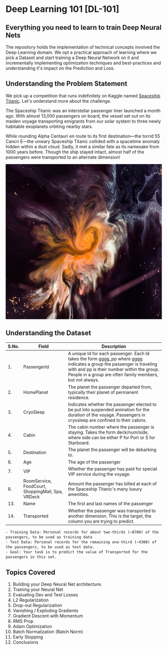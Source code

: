 # Deep Learning 101 [DL-101]
## Everything you need to learn to train Deep Neural Nets 

The repository holds the implementation of technical concepts involved the Deep Learning domain. We opt a practical approach of learning where we pick a Dataset and start training a Deep Neural Network on it and incrementally implementing optimization techniques and best-practices and understanding it's impact on the Prediction and Loss.

## Understanding the Problem Statement

We pick up a competition that runs indefinitely on Kaggle named [Spaceship Titanic](https://www.kaggle.com/competitions/spaceship-titanic/overview). Let's understand more about the challenge.

The Spaceship Titanic was an interstellar passenger liner launched a month ago. With almost 13,000 passengers on board, the vessel set out on its maiden voyage transporting emigrants from our solar system to three newly habitable exoplanets orbiting nearby stars.

While rounding Alpha Centauri en route to its first destination—the torrid 55 Cancri E—the unwary Spaceship Titanic collided with a spacetime anomaly hidden within a dust cloud. Sadly, it met a similar fate as its namesake from 1000 years before. Though the ship stayed intact, almost half of the passengers were transported to an alternate dimension!

<img src="/media/competition.jpg" width=600 height=500>

## Understanding the Dataset

| S.No. | Field | Description |
|---|---|--|
|1. | PassengerId | A unique Id for each passenger. Each Id takes the form gggg_pp where gggg indicates a group the passenger is traveling with and pp is their number within the group. People in a group are often family members, but not always.|
|2. | HomePlanet | The planet the passenger departed from, typically their planet of permanent residence.|
|3. | CryoSleep  | Indicates whether the passenger elected to be put into suspended animation for the duration of the voyage. Passengers in cryosleep are confined to their cabins.|
|4. | Cabin | The cabin number where the passenger is staying. Takes the form deck/num/side, where side can be either P for Port or S for Starboard.|
|5. | Destination | The planet the passenger will be debarking to.|
|6. | Age | The age of the passenger|
|7. | VIP | Whether the passenger has paid for special VIP service during the voyage.|
|8. |RoomService, FoodCourt, ShoppingMall, Spa, VRDeck | Amount the passenger has billed at each of the Spaceship Titanic's many luxury amenities.|
|13. |Name | The first and last names of the passenger|
|14. |Transported | Whether the passenger was transported to another dimension. This is the target, the column you are trying to predict.|

```
- Training Data: Personal records for about two-thirds (~8700) of the passengers, to be used as training data
- Test Data: Personal records for the remaining one-third (~4300) of the passengers, to be used as test data. 
- Goal: Your task is to predict the value of Transported for the passengers in this set.
```

## Topics Covered

1. Building your Deep Neural Net architecture.
2. Training your Neural Net
3. Evaluating Dev and Test Losses
4. L2 Regularization
5. Drop-out Regularization
6. Vanishing / Exploding Gradients
7. Gradient Descent with Momentum
8. RMS Prop
9. Adam Optimization 
10. Batch Normalization (Batch Norm)
11. Early Stopping
12. Conclusions
